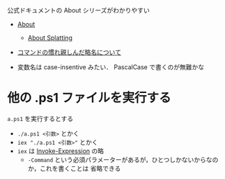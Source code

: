 
公式ドキュメントの About シリーズがわかりやすい

- [About](https://docs.microsoft.com/en-us/powershell/module/microsoft.powershell.core/about/?view=powershell-6)
  - [About Splatting](https://docs.microsoft.com/en-us/powershell/module/microsoft.powershell.core/about/about_splatting?view=powershell-6)

- [コマンドの慣れ親しんだ略名について](https://docs.microsoft.com/en-us/powershell/scripting/learn/using-familiar-command-names?view=powershell-6)

- 変数名は case-insentive みたい． PascalCase で書くのが無難かな



# 他の .ps1 ファイルを実行する

`a.ps1` を実行するとする

- `./a.ps1 <引数>` とかく
- `iex "./a.ps1 <引数>"` とかく
- `iex` は [Invoke-Expression](https://forsenergy.com/ja-jp/windowspowershellhelp/html/04b8e90a-7d28-4ab2-ad13-b0316c231c77.htm) の略
  - `-Command` という必須パラメーターがあるが，ひとつしかないからなのか，これを書くことは
    省略できる

